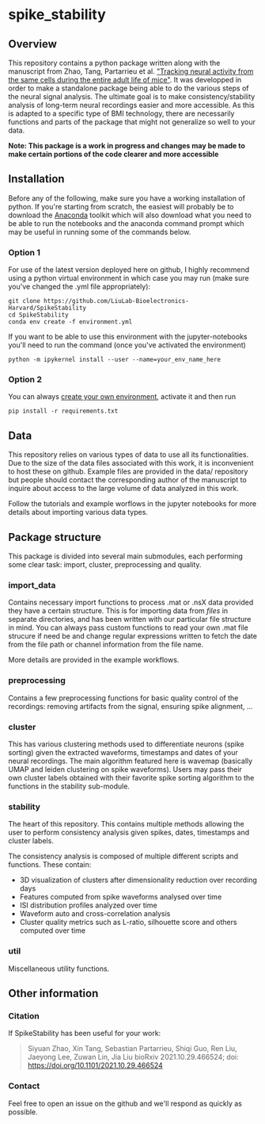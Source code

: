# spike_stability

## Overview
This repository contains a python package written along with the manuscript from Zhao, Tang, Partarrieu et al. ["Tracking neural activity from the same cells during the entire adult life of mice"](https://www.biorxiv.org/content/10.1101/2021.10.29.466524v1). It was developped in order to make a standalone package being able to do the various steps of the neural signal analysis. The ultimate goal is to make consistency/stability analysis of long-term neural recordings easier and more accessible. As this is adapted to a specific type of BMI technology, there are necessarily functions and parts of the package that might not generalize so well to your data.

**Note: This package is a work in progress and changes may be made to make certain portions of the code clearer and more accessible**

## Installation
Before any of the following, make sure you have a working installation of python. If you're starting from scratch, the easiest will probably be to download the [Anaconda](https://www.anaconda.com/products/individual) toolkit which will also download what you need to be able to run the notebooks and the anaconda command prompt which may be useful in running some of the commands below.

### Option 1
For use of the latest version deployed here on github, I highly recommend using a python virtual environment in which case you may run (make sure you've changed the .yml file appropriately):
```
git clone https://github.com/LiuLab-Bioelectronics-Harvard/SpikeStability
cd SpikeStability
conda env create -f environment.yml
```
If you want to be able to use this environment with the jupyter-notebooks you'll need to run the command (once you've activated the environment)
```
python -m ipykernel install --user --name=your_env_name_here
```
### Option 2
You can always [create your own environment](https://docs.conda.io/projects/conda/en/latest/user-guide/tasks/manage-environments.html#saving-environment-variables), activate it and then run
```
pip install -r requirements.txt
```

## Data
This repository relies on various types of data to use all its functionalities. Due to the size of the data files associated with this work, it is inconvenient to host these on github. Example files are provided in the data/ repository but people should contact the corresponding author of the manuscript to inquire about access to the large volume of data analyzed in this work.

Follow the tutorials and example worflows in the jupyter notebooks for more details about importing various data types.

## Package structure 
This package is divided into several main submodules, each performing some clear task: import, cluster, preprocessing and quality. 

### import_data
Contains necessary import functions to process .mat or .nsX data provided they have a certain structure. This is for importing data from *files* in separate directories, and has been written with our particular file structure in mind. You can always pass custom functions to read your own .mat file strucure if need be and change regular expressions written to fetch the date from the file path or channel information from the file name.

More details are provided in the example workflows.

### preprocessing
Contains a few preprocessing functions for basic quality control of the recordings: removing artifacts from the signal, ensuring spike alignment, ...

### cluster
This has various clustering methods used to differentiate neurons (spike sorting) given the extracted waveforms, timestamps and dates of your neural recordings. The main algorithm featured here is wavemap (basically UMAP and leiden clustering on spike waveforms). Users may pass their own cluster labels obtained with their favorite spike sorting algorithm to the functions in the stability sub-module.

### stability 
The heart of this repository. This contains multiple methods allowing the user to perform consistency analysis given spikes, dates, timestamps and cluster labels. 

The consistency analysis is composed of multiple different scripts and functions. These contain:
- 3D visualization of clusters after dimensionality reduction over recording days
- Features computed from spike waveforms analysed over time
- ISI distribution profiles analyzed over time
- Waveform auto and cross-correlation analysis
- Cluster quality metrics such as L-ratio, silhouette score and others computed over time

### util
Miscellaneous utility functions.

## Other information

### Citation
If SpikeStability has been useful for your work:

> Siyuan Zhao, Xin Tang, Sebastian Partarrieu, Shiqi Guo, Ren Liu, Jaeyong Lee, Zuwan Lin, Jia Liu
bioRxiv 2021.10.29.466524; doi: https://doi.org/10.1101/2021.10.29.466524

### Contact
Feel free to open an issue on the github and we'll respond as quickly as possible.
